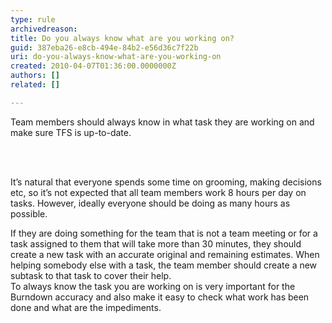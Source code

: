 ```yaml
---
type: rule
archivedreason: 
title: Do you always know what are you working on?
guid: 387eba26-e8cb-494e-84b2-e56d36c7f22b
uri: do-you-always-know-what-are-you-working-on
created: 2010-04-07T01:36:00.0000000Z
authors: []
related: []

---
```



Team members should always know in what task they are working on and make sure TFS is up-to-date. 

<br><excerpt class='endintro'></excerpt><br>

  <p>It’s natural that everyone spends some time on grooming, making decisions etc, so it’s not expected that all team members work 8 hours per day on tasks. However, ideally everyone should be doing as many hours as possible.</p>
<p>If they are doing something for the team that is not a team meeting or for a task assigned to them that will take more than 30 minutes, they should create a new task with an accurate original and remaining estimates.&#160;When helping somebody else with a task, the team member should create a new subtask to that task to cover their help. <br>
To always know the task you are working on is very important for the Burndown accuracy and also make it easy to check what work has been done and what are the impediments.</p>



